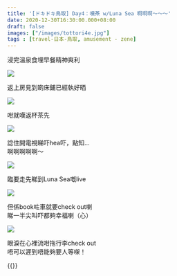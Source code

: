 ```yaml
---
title: '[ドキドキ鳥取] Day4：嘆茶 w/Luna Sea 啊啊啊～～～'
date: 2020-12-30T16:30:00.000+08:00
draft: false
images: ["/images/tottori4e.jpg"]
tags : [travel-日本-鳥取, amusement - zene]
---
```


浸完溫泉食埋早餐精神爽利  

![](/images/tottori4e1.jpg)

返上房見到啲床鋪已經執好晒  

![](/images/tottori4e.jpg)

咁就嘆返杯茶先  

![](/images/tottori4e2.jpg)

諗住開電視睇吓hea吓，點知...  
啊啊啊啊啊～  

![](/images/tottori4e3.jpg)

臨要走先睇到Luna Sea嘅live  

![](/images/tottori4e4.jpg)

但係book咗車就要check out喇  
睇一半尖叫吓都夠幸福喇（心）  

![](/images/tottori4e5.jpg)

眼淚在心裡流咁拖行李check out  
唔可以遲到唔能夠要人等㗎！  

 
  
{{<tottori>}}  
